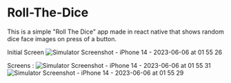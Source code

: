 # Roll-The-Dice
This is a simple "Roll The Dice" app made in react native that shows random dice face images on press of a button.

Initial Screen
![Simulator Screenshot - iPhone 14 - 2023-06-06 at 01 55 26](https://github.com/tauseefshoaib/Roll-The-Dice/assets/78302420/05eaaf7b-3cd9-4016-8bf7-46e89ac58bfa)

Screens :
![Simulator Screenshot - iPhone 14 - 2023-06-06 at 01 55 31](https://github.com/tauseefshoaib/Roll-The-Dice/assets/78302420/ef07fc9f-3c8a-4cc4-ab99-78f5b2e97f24)
![Simulator Screenshot - iPhone 14 - 2023-06-06 at 01 55 29](https://github.com/tauseefshoaib/Roll-The-Dice/assets/78302420/7fb5d6ca-6f57-43f3-8227-16f1b2bd12a7)
